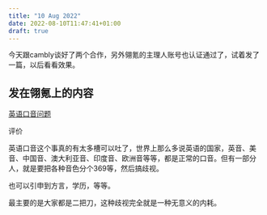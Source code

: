 ```yaml
---
title: "10 Aug 2022"
date: 2022-08-10T11:47:41+01:00
draft: true
---
```



今天跟cambly谈好了两个合作，另外翎氪的主理人账号也认证通过了，试着发了一篇，以后看看效果。



## 发在翎氪上的内容
[英语口音问题](https://www.zhihu.com/question/40126184/answer/2616913281)

评价

英语口音这个事真的有太多槽可以吐了，世界上那么多说英语的国家，英音、美音、中国音、澳大利亚音、印度音、欧洲音等等，都是正常的口音。但有一部分人，就是要把各种音色分个369等，然后搞歧视。

也可以引申到方言，学历，等等。

最主要的是大家都是二把刀，这种歧视完全就是一种无意义的内耗。